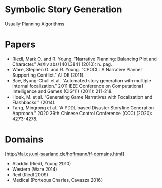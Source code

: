 # Symbolic Story Generation
Usually Planning Algorithms

# Papers
* Riedl, Mark O. and R. Young. “Narrative Planning: Balancing Plot and Character.” ArXiv abs/1401.3841 (2010): n. pag.
* Ware, Stephen G. and R. Young. “CPOCL: A Narrative Planner Supporting Conflict.” AIIDE (2011).
* Bae, Byung-Chull et al. “Automated story generation with multiple internal focalization.” 2011 IEEE Conference on Computational Intelligence and Games (CIG'11) (2011): 211-218.
* Hoek, M. et al. “Generating Game Narratives with Focalization and Flashbacks.” (2014).
* Tang, Mingrong et al. “A PDDL based Disaster Storyline Generation Approach.” 2020 39th Chinese Control Conference (CCC) (2020): 4273-4278.

# Domains
[http://fai.cs.uni-saarland.de/hoffmann/ff-domains.html]
* Aladdin (Riedl, Young 2010) 
* Western (Ware 2014)
* Red (Riedl 2009)
* Medical (Porteous Charles, Cavazza 2016)